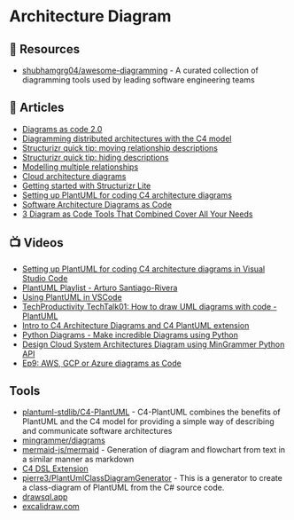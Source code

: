 # Architecture Diagram

## 📘 Resources
- [shubhamgrg04/awesome-diagramming](https://github.com/shubhamgrg04/awesome-diagramming) - A curated collection of diagramming tools used by leading software engineering teams

## 📕 Articles
- [Diagrams as code 2.0](https://dev.to/simonbrown/diagrams-as-code-2-0-82k)
- [Diagramming distributed architectures with the C4 model](https://dev.to/simonbrown/diagramming-distributed-architectures-with-the-c4-model-51cm)
- [Structurizr quick tip: moving relationship descriptions](https://dev.to/simonbrown/structurizr-quick-tip-moving-relationship-descriptions-4iim)
- [Structurizr quick tip: hiding descriptions](https://dev.to/simonbrown/structurizr-quick-tip-hiding-descriptions-324b)
- [Modelling multiple relationships](https://dev.to/simonbrown/modelling-multiple-relationships-51bf)
- [Cloud architecture diagrams](https://dev.to/simonbrown/cloud-architecture-diagrams-3pbm)
- [Getting started with Structurizr Lite](https://dev.to/simonbrown/getting-started-with-structurizr-lite-27d0)
- [Setting up PlantUML for coding C4 architecture diagrams](https://joymonscode.blogspot.com/2019/04/setting-up-plantuml-for-coding-c4.html)
- [Software Architecture Diagrams as Code](https://shekhargulati.com/2020/04/21/software-architecture-diagrams-as-code/)
- [3 Diagram as Code Tools That Combined Cover All Your Needs](https://dev.to/xnok/3-diagram-as-code-tools-that-combined-cover-all-your-needs-3fl9)
## 📺 Videos
- [Setting up PlantUML for coding C4 architecture diagrams in Visual Studio Code](https://www.youtube.com/watch?v=Zt3Bj1HMJ8g)
- [PlantUML Playlist - Arturo Santiago-Rivera](https://www.youtube.com/playlist?list=PLPPxJMwitEl0-J8xO_z7SzjI9UTYH7dvz)
- [Using PlantUML in VSCode](https://www.youtube.com/watch?v=xkwJ9GwgZJU)
- [TechProductivity TechTalk01: How to draw UML diagrams with code - PlantUML](https://www.youtube.com/watch?v=Dd0bJlHDwLY)
- [Intro to C4 Architecture Diagrams and C4 PlantUML extension](https://www.youtube.com/watch?v=n-e1FDAtBuM)
- [Python Diagrams - Make incredible Diagrams using Python](https://www.youtube.com/watch?v=Oa-_EUg44cQ)
- [Design Cloud System Architectures Diagram using MinGrammer Python API](https://www.youtube.com/watch?v=BavZNZTu5-E)
- [Ep9: AWS, GCP or Azure diagrams as Code](https://www.youtube.com/watch?v=OuoHplWY4Yg)
## Tools
- [plantuml-stdlib/C4-PlantUML](https://github.com/plantuml-stdlib/C4-PlantUML) - C4-PlantUML combines the benefits of PlantUML and the C4 model for providing a simple way of describing and communicate software architectures
- [mingrammer/diagrams](https://github.com/mingrammer/diagrams)
- [mermaid-js/mermaid](https://github.com/mermaid-js/mermaid) - Generation of diagram and flowchart from text in a similar manner as markdown
- [C4 DSL Extension](https://marketplace.visualstudio.com/items?itemName=systemticks.c4-dsl-extension)
- [pierre3/PlantUmlClassDiagramGenerator](https://github.com/pierre3/PlantUmlClassDiagramGenerator) - This is a generator to create a class-diagram of PlantUML from the C# source code.
- [drawsql.app](https://drawsql.app/)
- [excalidraw.com](https://excalidraw.com/)
